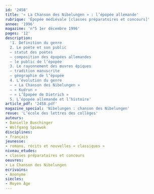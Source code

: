 ```yaml
---
id: '2458'
title: '« La Chanson des Nibelungen » : l’épopée allemande'
rubrique: 'Épopée médiévale [classes préparatoires et concours]'
annee: '1996'
magazine: 'n°5 1er décembre 1996'
pages: '12'
description: 
  '1. Définition du genre
  2. Le poète et son public
  – statut des poètes
  – composition des épopées allemandes
  – le public de l’épopée
  3. Le rayonnement des œuvres épiques
  – tradition manuscrite
  – géographie de l’épopée
  4. L’évolution du genre
  – « La Chanson des Nibelungen »
  – « Kudrun »
  – « L’Épopée de Dietrich »
  5. L’épopée allemande et l’histoire'
article_pdf: '2458.pdf'
magazine_special: 'Nibelungen : chanson des Nibelungen'
revue: 'L’école des lettres des collèges'
auteurs:
- Danielle Buschinger
- Wolfgang Spiewok
disciplines:
- français
jeunesse:
- romans, récits et nouvelles « classiques »
niveau_etudes:
- classes préparatoires et concours
oeuvres:
- La Chanson des Nibelungen
ecrivains:
- Anonyme
siecles:
- Moyen Âge
---
```

